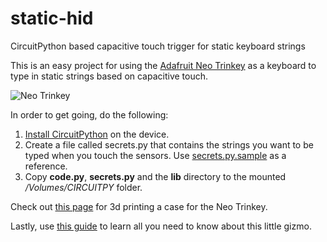 # static-hid
CircuitPython based capacitive touch trigger for static keyboard strings

This is an easy project for using the
[Adafruit Neo Trinkey](https://www.adafruit.com/product/4870) as
a keyboard to type in static strings based on capacitive touch.

![Neo Trinkey](https://live.staticflickr.com/65535/51215237540_7a21314ab1_b.jpg)
    
In order to get going, do the following:

1) [Install CircuitPython](https://learn.adafruit.com/adafruit-neo-trinkey/circuitpython#circuitpython-quickstart-3087052-2)
on the device.
2) Create a file called secrets.py that contains the strings you want to be typed when you touch the sensors.
Use [secrets.py.sample](https://github.com/flavio-fernandes/static-hid/blob/main/secrets.py.sample) as a reference.
3) Copy **code.py**, **secrets.py** and the **lib** directory to the mounted */Volumes/CIRCUITPY*
folder.
    
Check out [this page](https://learn.adafruit.com/neo-trinkey-case) for 3d printing a case for the Neo Trinkey.
    
Lastly, use [this guide](https://learn.adafruit.com/adafruit-neo-trinkey/capacitive-touch-hid) to learn all you need to know about this little gizmo.
